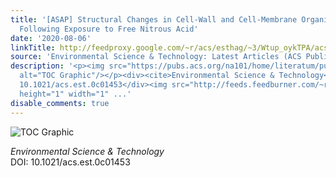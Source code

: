 ```yaml
---
title: '[ASAP] Structural Changes in Cell-Wall and Cell-Membrane Organic Materials
  Following Exposure to Free Nitrous Acid'
date: '2020-08-06'
linkTitle: http://feedproxy.google.com/~r/acs/esthag/~3/Wtup_oykTPA/acs.est.0c01453
source: 'Environmental Science & Technology: Latest Articles (ACS Publications)'
description: '<p><img src="https://pubs.acs.org/na101/home/literatum/publisher/achs/journals/content/esthag/0/esthag.ahead-of-print/acs.est.0c01453/20200806/images/medium/es0c01453_0007.gif"
  alt="TOC Graphic"/></p><div><cite>Environmental Science & Technology</cite></div><div>DOI:
  10.1021/acs.est.0c01453</div><img src="http://feeds.feedburner.com/~r/acs/esthag/~4/Wtup_oykTPA"
  height="1" width="1" ...'
disable_comments: true
---
```

<p><img src="https://pubs.acs.org/na101/home/literatum/publisher/achs/journals/content/esthag/0/esthag.ahead-of-print/acs.est.0c01453/20200806/images/medium/es0c01453_0007.gif" alt="TOC Graphic"/></p><div><cite>Environmental Science & Technology</cite></div><div>DOI: 10.1021/acs.est.0c01453</div><img src="http://feeds.feedburner.com/~r/acs/esthag/~4/Wtup_oykTPA" height="1" width="1" ...